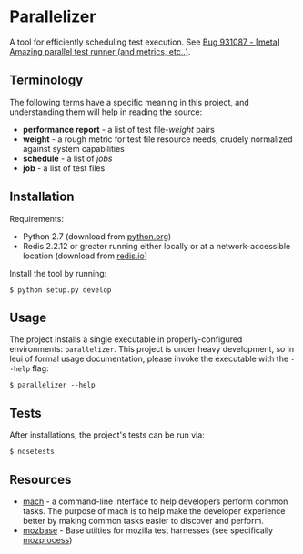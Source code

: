 # Parallelizer

A tool for efficiently scheduling test execution. See [Bug 931087 - [meta]
Amazing parallel test runner (and metrics,
etc..)](https://bugzilla.mozilla.org/show_bug.cgi?id=931087).

## Terminology

The following terms have a specific meaning in this project, and understanding
them will help in reading the source:

- **performance report** - a list of test file-*weight* pairs
- **weight** - a rough metric for test file resource needs, crudely normalized
  against system capabilities
- **schedule** - a list of *jobs*
- **job** - a list of test files

## Installation

Requirements:

- Python 2.7 (download from [python.org](http://python.org/download/))
- Redis 2.2.12 or greater running either locally or at a network-accessible
  location (download from [redis.io](http://redis.io/download)]

Install the tool by running:

    $ python setup.py develop

## Usage

The project installs a single executable in properly-configured environments:
`parallelizer`. This project is under heavy development, so in leui of formal
usage documentation, please invoke the executable with the `--help` flag:

    $ parallelizer --help

## Tests

After installations, the project's tests can be run via:

    $ nosetests

## Resources

- [mach](https://developer.mozilla.org/en-US/docs/Developer_Guide/mach) - a
  command-line interface to help developers perform common tasks. The purpose
  of mach is to help make the developer experience better by making common
  tasks easier to discover and perform.
- [mozbase](https://github.com/mozilla/mozbase) - Base utilties for mozilla
  test harnesses (see specifically
  [mozprocess](https://github.com/mozilla/mozbase/tree/master/mozprocess))
